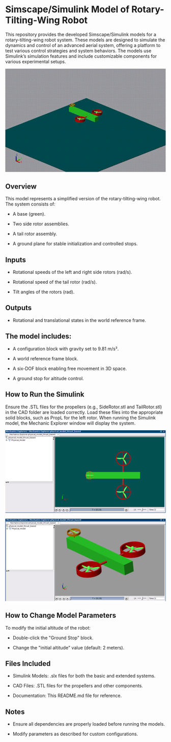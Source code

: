 # Simscape/Simulink Model of Rotary-Tilting-Wing Robot

This repository provides the developed Simscape/Simulink models for a rotary-tilting-wing robot system. These models are designed to simulate the dynamics and control of an advanced aerial system, offering a platform to test various control strategies and system behaviors. The models use Simulink’s simulation features and include customizable components for various experimental setups.

<p align="center">
  <img src="physical_model_experiment.gif" alt="Demo Video" width="700"/>
</p>

## Overview

This model represents a simplified version of the rotary-tilting-wing robot. The system consists of:

- A base (green).

- Two side rotor assemblies.

- A tail rotor assembly.

- A ground plane for stable initialization and controlled stops.

## Inputs

- Rotational speeds of the left and right side rotors (rad/s).

- Rotational speed of the tail rotor (rad/s).

- Tilt angles of the rotors (rad).

## Outputs

- Rotational and translational states in the world reference frame.

## The model includes:

- A configuration block with gravity set to 9.81 m/s².

- A world reference frame block.

- A six-DOF block enabling free movement in 3D space.

- A ground stop for altitude control.

## How to Run the Simulink

Ensure the .STL files for the propellers (e.g., SideRotor.stl and TailRotor.stl) in the CAD folder are loaded correctly. Load these files into the appropriate solid blocks, such as PropL for the left rotor. When running the Simulink model, the Mechanic Explorer window will display the system.

<p align="center">
  <img src="figures/picture_1.png" alt="pic1" width="700"/>
</p>

<p align="center">
  <img src="figures/picture_2.png" alt="pic2" width="700"/>
</p>

## How to Change Model Parameters

To modify the initial altitude of the robot:

- Double-click the "Ground Stop" block.

- Change the "initial altitude" value (default: 2 meters).

## Files Included

- Simulink Models: .slx files for both the basic and extended systems.

- CAD Files: .STL files for the propellers and other components.

- Documentation: This README.md file for reference.

## Notes

- Ensure all dependencies are properly loaded before running the models.

- Modify parameters as described for custom configurations.

